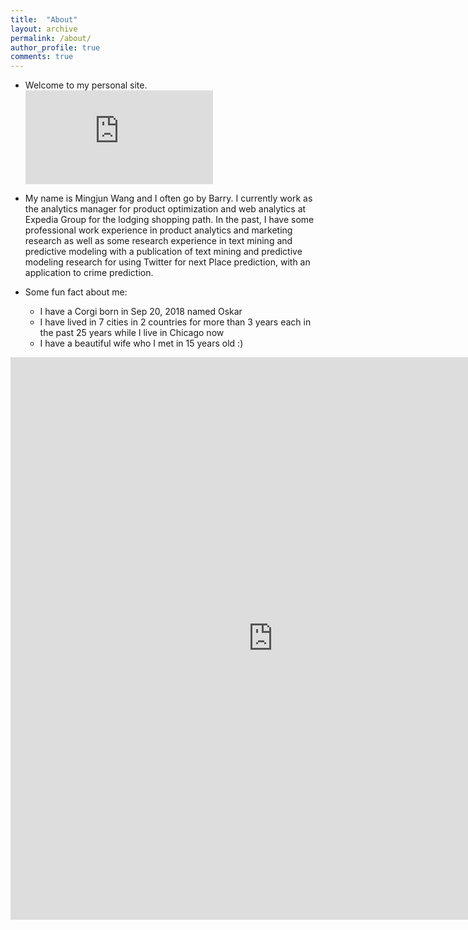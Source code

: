 ```yaml
---
title:  "About"
layout: archive
permalink: /about/
author_profile: true
comments: true
---
```

* Welcome to my personal site. ![Link to my Resume](https://mw4ccbarry.github.io/assets/Resume/MingjunBarryWang_Resume_Expedia.pdf)


* My name is Mingjun Wang and I often go by Barry. I currently work as the analytics manager for product optimization and web analytics at Expedia Group for the lodging shopping path. In the past, I have some professional work experience in product analytics and marketing research as well as some research experience in text mining and predictive modeling with a publication of text mining and predictive modeling research for using Twitter for next Place prediction, with an application to crime prediction. 

* Some fun fact about me:
    * I have a Corgi born in Sep 20, 2018 named Oskar
    * I have lived in 7 cities in 2 countries for more than 3 years each in the past 25 years while I live in Chicago now
    * I have a beautiful wife who I met in 15 years old :)


<embed src="https://opendatasurgeon.github.io/images/mihir_resume_2020_git.pdf" width= "840" height= "900" type="application/pdf"/>